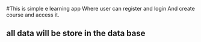 #This is simple e learning app
Where user can register and login
And create course and access it.
## all data will be store in the data base
